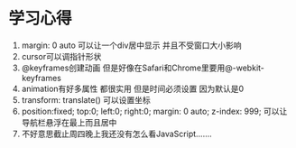 # 学习心得

1. margin: 0 auto 可以让一个div居中显示 并且不受窗口大小影响
2. cursor可以调指针形状
3. @keyframes创建动画 但是好像在Safari和Chrome里要用@-webkit-keyframes
4. animation有好多属性 都很实用 但是时间必须设置 因为默认是0
5. transform: translate() 可以设置坐标
6. position:fixed; top:0; left:0; right:0; margin: 0 auto; z-index: 999; 可以让导航栏悬浮在最上而且居中
7. 不好意思截止周四晚上我还没有怎么看JavaScript.......

